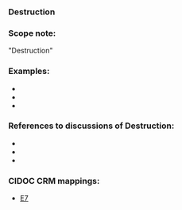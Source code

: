 
### Destruction 

###  Scope note: 
"Destruction" 

### Examples: 

* 
* 
* 

### References to discussions of Destruction:

* 

* 

* 

### CIDOC CRM mappings: 

* [E7](http://www.cidoc-crm.org/Entity/e7-activity/version-6.2.2)